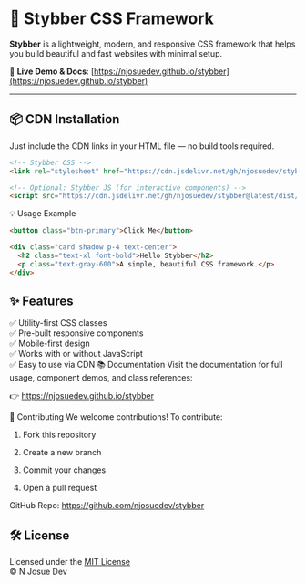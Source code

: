 # 🌟 Stybber CSS Framework

**Stybber** is a lightweight, modern, and responsive CSS framework that helps you build beautiful and fast websites with minimal setup.

🔗 **Live Demo & Docs**: [https://njosuedev.github.io/stybber](https://njosuedev.github.io/stybber)

---

## 📦 CDN Installation

Just include the CDN links in your HTML file — no build tools required.

```html
<!-- Stybber CSS -->
<link rel="stylesheet" href="https://cdn.jsdelivr.net/gh/njosuedev/stybber@latest/dist/stybber.main.css" />

<!-- Optional: Stybber JS (for interactive components) -->
<script src="https://cdn.jsdelivr.net/gh/njosuedev/stybber@latest/dist/stybber.main.js"></script>

```
💡 Usage Example
```html
<button class="btn-primary">Click Me</button>

<div class="card shadow p-4 text-center">
  <h2 class="text-xl font-bold">Hello Stybber</h2>
  <p class="text-gray-600">A simple, beautiful CSS framework.</p>
</div>
```
## ✨ Features

✅ Utility-first CSS classes  
✅ Pre-built responsive components  
✅ Mobile-first design  
✅ Works with or without JavaScript  
✅ Easy to use via CDN
📚 Documentation
Visit the documentation for full usage, component demos, and class references:

👉 https://njosuedev.github.io/stybber

🤝 Contributing
We welcome contributions!
To contribute:

1. Fork this repository

2. Create a new branch

3. Commit your changes

4. Open a pull request

GitHub Repo: https://github.com/njosuedev/stybber

## 🛠 License

Licensed under the [MIT License](LICENSE)  
© N Josue Dev
